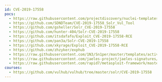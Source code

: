 ```yaml
---
id: CVE-2019-17558
pocs:
  - https://raw.githubusercontent.com/projectdiscovery/nuclei-templates/master/cves/2019/CVE-2019-17558.yaml
  - https://github.com/SDNDTeam/CVE-2019-17558_Solr_Vul_Tool
  - https://github.com/gsheller/Solr_CVE-2019-17558
  - https://github.com/hunter-404/Solr-CVE-2019-17558
  - https://github.com/itsdafafo/Exploit_CVE-2019-17558-RCE
  - https://github.com/pan3a/Solr-CVE-2019-17558
  - https://github.com/xkyrage/Exploit_CVE-2019-17558-RCE
  - https://github.com/zhzyker/exphub
  - https://raw.githubusercontent.com/1N3/Sn1per/master/templates/active/CVE-2019-17558_-_Apache_Solr_RCE.sh
  - https://raw.githubusercontent.com/jaeles-project/jaeles-signatures/master/cves/solr-rce-cve-2019-17558.yaml
  - https://raw.githubusercontent.com/rapid7/metasploit-framework/master/modules/exploits/multi/http/solr_velocity_rce.rb
courses:
  - https://github.com/vulhub/vulhub/tree/master/solr/CVE-2019-17558
---
```

